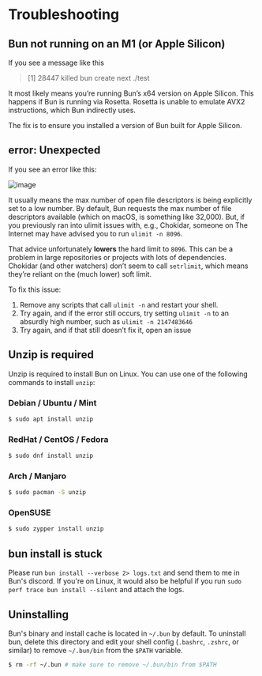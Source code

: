 # Troubleshooting

## Bun not running on an M1 (or Apple Silicon)

If you see a message like this

> \[1] 28447 killed bun create next ./test

It most likely means you’re running Bun’s x64 version on Apple Silicon. This happens if Bun is running via Rosetta. Rosetta is unable to emulate AVX2 instructions, which Bun indirectly uses.

The fix is to ensure you installed a version of Bun built for Apple Silicon.

## error: Unexpected

If you see an error like this:

![image](https://user-images.githubusercontent.com/709451/141210854-89434678-d21b-42f4-b65a-7df3b785f7b9.png)

It usually means the max number of open file descriptors is being explicitly set to a low number. By default, Bun requests the max number of file descriptors available (which on macOS, is something like 32,000). But, if you previously ran into ulimit issues with, e.g., Chokidar, someone on The Internet may have advised you to run `ulimit -n 8096`.

That advice unfortunately **lowers** the hard limit to `8096`. This can be a problem in large repositories or projects with lots of dependencies. Chokidar (and other watchers) don’t seem to call `setrlimit`, which means they’re reliant on the (much lower) soft limit.

To fix this issue:

1. Remove any scripts that call `ulimit -n` and restart your shell.
2. Try again, and if the error still occurs, try setting `ulimit -n` to an absurdly high number, such as `ulimit -n 2147483646`
3. Try again, and if that still doesn’t fix it, open an issue

## Unzip is required

Unzip is required to install Bun on Linux. You can use one of the following commands to install `unzip`:

### Debian / Ubuntu / Mint

```sh
$ sudo apt install unzip
```

### RedHat / CentOS / Fedora

```sh
$ sudo dnf install unzip
```

### Arch / Manjaro

```sh
$ sudo pacman -S unzip
```

### OpenSUSE

```sh
$ sudo zypper install unzip
```

## bun install is stuck

Please run `bun install --verbose 2> logs.txt` and send them to me in Bun's discord. If you're on Linux, it would also be helpful if you run `sudo perf trace bun install --silent` and attach the logs.

## Uninstalling

Bun's binary and install cache is located in `~/.bun` by default. To uninstall bun, delete this directory and edit your shell config (`.bashrc`, `.zshrc`, or similar) to remove `~/.bun/bin` from the `$PATH` variable.

```sh
$ rm -rf ~/.bun # make sure to remove ~/.bun/bin from $PATH
```
